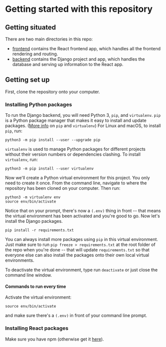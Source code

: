 # Getting started with this repository

## Getting situated

There are two main directories in this repo: 

* [frontend](https://github.com/cs52-2019/google/tree/master/frontend) contains the React frontend app, which handles all the frontend rendering and routing.
* [backend](https://github.com/cs52-2019/google/tree/master/backend) contains the Django project and app, which handles the database and serving up information to the React app.

## Getting set up

First, clone the repository onto your computer.

### Installing Python packages

To run the Django backend, you will need Python 3, `pip`, and `virtualenv`. `pip` is a Python package manager that makes it easy to install and update packages. ([More info](https://packaging.python.org/guides/installing-using-pip-and-virtualenv/) on `pip` and `virtualenv`) For Linux and macOS, to install `pip`, run:

```python3 -m pip install --user --upgrade pip```

`virtualenv` is used to manage Python packages for different projects without their version numbers or dependencies clashing. To install `virtualenv`, run:

```python3 -m pip install --user virtualenv```

Now we'll create a Python virtual environment for this project. You only need to create it once. From the command line, navigate to where the repository has been cloned on your computer. Then run:

```
python3 -m virtualenv env
source env/bin/activate
```

Notice that on your prompt, there's now a `(.env)` thing in front -- that means the virtual environment has been activated and you're good to go. Now let's install the Django packages.

```pip install -r requirements.txt```

You can always install more packages using `pip` in this virtual environment. Just make sure to run `pip freeze > requirements.txt` at the root folder of the repo when you're done -- that will update `requirements.txt` so that everyone else can also install the packages onto their own local virtual environments.

To deactivate the virtual environment, type run `deactivate` or just close the command line window.

#### Commands to run every time

Activate the virtual environment:

```source env/bin/activate```

and make sure there's a `(.env)` in front of your command line prompt.

### Installing React packages

Make sure you have npm (otherwise get it [here](https://www.npmjs.com/get-npm)).
